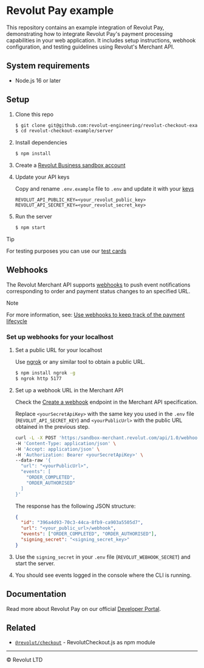 # Revolut Pay example

This repository contains an example integration of Revolut Pay, demonstrating how to integrate Revolut Pay's payment processing capabilities in your web application. It includes setup instructions, webhook configuration, and testing guidelines using Revolut's Merchant API.

## System requirements

- Node.js 16 or later

## Setup

1. Clone this repo

    ```sh
    $ git clone git@github.com:revolut-engineering/revolut-checkout-example.git
    $ cd revolut-checkout-example/server
    ```

1. Install dependencies

    ```sh title='NPM'
    $ npm install
    ```

1. Create a [Revolut Business sandbox account](https://sandbox-business.revolut.com)

1. Update your API keys

    Copy and rename `.env.example` file to `.env` and update it with your [keys](https://sandbox-business.revolut.com/merchant/api)
    
    ```
    REVOLUT_API_PUBLIC_KEY=<your_revolut_public_key>
    REVOLUT_API_SECRET_KEY=<your_revolut_secret_key>
    ```

1. Run the server

    ```sh title='NPM'
    $ npm start
    ```

> [!TIP]
> For testing purposes you can use our [test cards](https://developer.revolut.com/docs/guides/accept-payments/get-started/test-in-the-sandbox-environment/test-cards)

## Webhooks

The Revolut Merchant API supports [webhooks](https://developer.revolut.com/docs/merchant/webhooks) to push event notifications corresponding to order and payment status changes to an specified URL.

> [!NOTE]
> For more information, see: [Use webhooks to keep track of the payment lifecycle](https://developer.revolut.com/docs/guides/accept-payments/tutorials/work-with-webhooks/using-webhooks)

### Set up webhooks for your localhost

1. Set a public URL for your localhost

    Use [ngrok](https://www.npmjs.com/package/ngrok) or any similar tool to obtain a public URL.
    
    ```sh
    $ npm install ngrok -g
    $ ngrok http 5177
    ```

1. Set up a webhook URL in the Merchant API

    Check the [Create a webhook](https://developer.revolut.com/docs/merchant/set-webhook) endpoint in the Merchant API specification.

    Replace `<yourSecretApiKey>` with the same key you used in the `.env` file (`REVOLUT_API_SECRET_KEY`) and `<yourPublicUrl>` with the public URL obtained in the previous step.

    ```sh
    curl -L -X POST 'https:/sandbox-merchant.revolut.com/api/1.0/webhooks' \
    -H 'Content-Type: application/json' \
    -H 'Accept: application/json' \
    -H 'Authorization: Bearer <yourSecretApiKey>' \
    --data-raw '{
      "url": "<yourPublicUrl>",
      "events": [
        "ORDER_COMPLETED",
        "ORDER_AUTHORISED"
      ]
    }'
    ```

    The response has the following JSON structure:
    
    ```json
    {
      "id": "396a4d93-70c3-44ca-8fb9-ca903a5505d7",
      "url": "<your_public_url>/webhook",
      "events": ["ORDER_COMPLETED", "ORDER_AUTHORISED"],
      "signing_secret": "<signing_secret_key>"
    }
    ```

1. Use the `signing_secret` in your `.env` file (`REVOLUT_WEBHOOK_SECRET`) and start the server.
    
1. You should see events logged in the console where the CLI is running.

## Documentation

Read more about Revolut Pay on our official [Developer Portal](https://developer.revolut.com/docs/guides/accept-payments/payment-methods/accept-payments-via-revolut-pay2/introduction-revolut-pay).

## Related

- [`@revolut/checkout`](https://github.com/revolut-engineering/revolut-checkout) - RevolutCheckout.js as npm module

---

© Revolut LTD
